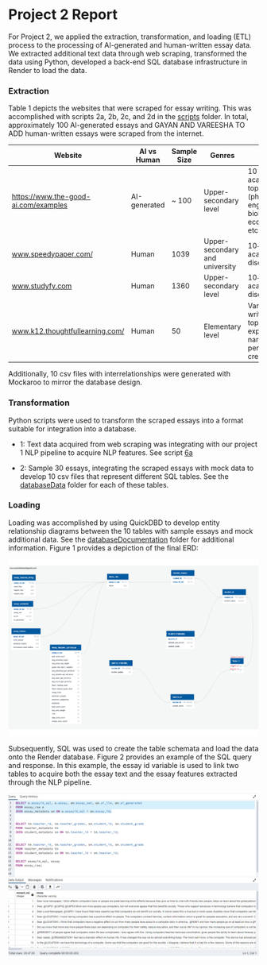 # Project 2 Report

For Project 2, we applied the extraction, transformation, and loading (ETL) process to the processing of AI-generated and human-written essay data. We extracted additional text data through web scraping, transformed the data using Python, developed a back-end SQL database infrastructure in Render to load the data.

### Extraction

Table 1 depicts the websites that were scraped for essay writing. This was accomplished with scripts 2a, 2b, 2c, and 2d in the [scripts](https://github.com/christiebarron/aiTextDetector/tree/main/primary/scripts) folder. In total, approximately 100 AI-generated essays and GAYAN AND VAREESHA TO ADD human-written essays were scraped from the internet. 

| Website | AI vs Human | Sample Size | Genres | Age |
|---| ---| ---| --- | ---|
|https://www.the-good-ai.com/examples| AI-generated | ~ 100 | Upper-secondary level | 10 academic topics (physics, enginerring, biology, economics, etc.)|  
|www.speedypaper.com/| Human | 1039 | Upper-secondary and university | 10+ academic disciplines  |   
|www.studyfy.com| Human | 1360 | Upper-secondary level | 10+ academic disciplines |  
|www.k12.thoughtfullearning.com/| Human | 50 | Elementary level  | Various writing topics (e.g., explanatory, narrative, persuasive, creative)| 

Additionally, 10 csv files with interrelationships were generated with Mockaroo to mirror the database design.

### Transformation

Python scripts were used to transform the scraped essays into a format suitable for integration into a database. 

- 1: Text data acquired from web scraping was integrating with our project 1 NLP pipeline to acquire NLP features. See script [6a](https://github.com/christiebarron/aiTextDetector/blob/main/primary/scripts/6aProject2Transform.py)

- 2: Sample 30 essays, integrating the scraped essays  with mock data to develop 10 csv files that represent different SQL tables. See the [databaseData](https://github.com/christiebarron/aiTextDetector/tree/main/primary/rawData/databaseData) folder for each of these tables.

### Loading

Loading was accomplished by using QuickDBD to develop entity relationship diagrams between the 10 tables with sample essays and mock additional data. See the [databaseDocumentation](https://github.com/christiebarron/aiTextDetector/tree/main/primary/Project2DatabaseDocumentation) folder for additional information. Figure 1 provides a depiction of the final ERD:

![Figure 1](https://github.com/christiebarron/aiTextDetector/blob/main/primary/Project2DatabaseDocumentation/Final%20Draft%20ERD.png)

Subsequently, SQL was used to create the table schemata and load the data onto the Render database. Figure 2 provides an example of the SQL query and response. In this example, the essay id variable is used to link two tables to acquire both the essay text and the essay features extracted through the NLP pipeline.

![Figure2](https://github.com/christiebarron/aiTextDetector/blob/main/primary/output/7bQueries.png)
